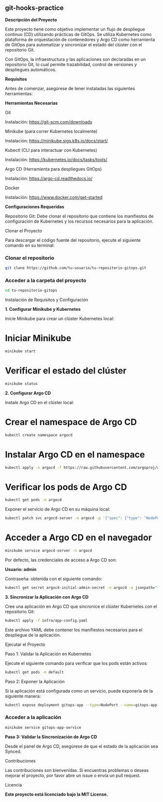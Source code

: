 ## git-hooks-practice

**Descripción del Proyecto**

Este proyecto tiene como objetivo implementar un flujo de despliegue continuo (CD) utilizando prácticas de GitOps. Se utiliza Kubernetes como plataforma de orquestación de contenedores y Argo CD como herramienta de GitOps para automatizar y sincronizar el estado del clúster con el repositorio Git.

Con GitOps, la infraestructura y las aplicaciones son declaradas en un repositorio Git, lo cual permite trazabilidad, control de versiones y despliegues automáticos.

**Requisitos**

Antes de comenzar, asegúrese de tener instaladas las siguientes herramientas:

**Herramientas Necesarias**

Git

Instalación: https://git-scm.com/downloads

Minikube (para correr Kubernetes localmente)

Instalación: https://minikube.sigs.k8s.io/docs/start/

Kubectl (CLI para interactuar con Kubernetes)

Instalación: https://kubernetes.io/docs/tasks/tools/

Argo CD (Herramienta para despliegues GitOps)

Instalación: https://argo-cd.readthedocs.io/

Docker

Instalación: https://www.docker.com/get-started

**Configuraciones Requeridas**

Repositorio Git: Debe clonar el repositorio que contiene los manifiestos de configuración de Kubernetes y los recursos necesarios para la aplicación.

Clonar el Proyecto

Para descargar el código fuente del repositorio, ejecute el siguiente comando en su terminal:

### Clonar el repositorio
```bash
git clone https://github.com/tu-usuario/tu-repositorio-gitops.git
```
### Acceder a la carpeta del proyecto
```bash
cd tu-repositorio-gitops
```
Instalación de Requisitos y Configuración

**1. Configurar Minikube y Kubernetes**

Inicie Minikube para crear un clúster Kubernetes local:

# Iniciar Minikube
```bash
minikube start
```
# Verificar el estado del clúster
```bash
minikube status
```
**2. Configurar Argo CD**

Instale Argo CD en el clúster local:

# Crear el namespace de Argo CD
```bash
kubectl create namespace argocd
```
# Instalar Argo CD en el namespace
```bash
kubectl apply -n argocd -f https://raw.githubusercontent.com/argoproj/argo-cd/stable/manifests/install.yaml
```
# Verificar los pods de Argo CD
```bash
kubectl get pods -n argocd
```
Exponer el servicio de Argo CD en su máquina local:
```bash
kubectl patch svc argocd-server -n argocd -p '{"spec": {"type": "NodePort"}}'
```
# Acceder a Argo CD en el navegador
```bash
minikube service argocd-server -n argocd
```
Por defecto, las credenciales de acceso a Argo CD son:

**Usuario: admin**

Contraseña: obtenida con el siguiente comando:
```bash
kubectl get secret argocd-initial-admin-secret -n argocd -o jsonpath="{.data.password}" | base64 -d
```
**3. Sincronizar la Aplicación con Argo CD**

Cree una aplicación en Argo CD que sincronice el clúster Kubernetes con el repositorio Git:
```bash
kubectl apply -f infra/app-config.yaml
```
Este archivo YAML debe contener los manifiestos necesarios para el despliegue de la aplicación.

Ejecutar el Proyecto

Paso 1: Validar la Aplicación en Kubernetes

Ejecute el siguiente comando para verificar que los pods están activos:
```bash
kubectl get pods -n default
```
Paso 2: Exponer la Aplicación

Si la aplicación está configurada como un servicio, puede exponerla de la siguiente manera:
```bash
kubectl expose deployment gitops-app --type=NodePort --name=gitops-app-service
```
### Acceder a la aplicación
```bash
minikube service gitops-app-service
```
**Paso 3: Validar la Sincronización de Argo CD**

Desde el panel de Argo CD, asegúrese de que el estado de la aplicación sea Synced.

Contribuciones

Las contribuciones son bienvenidas. Si encuentras problemas o deseas mejorar el proyecto, por favor abre un issue o envía un pull request.

Licencia

**Este proyecto está licenciado bajo la MIT License.**

